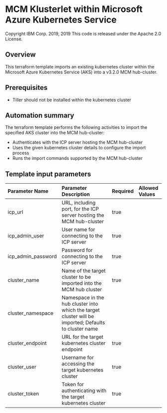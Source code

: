 # MCM Klusterlet within Microsoft Azure Kubernetes Service
Copyright IBM Corp. 2019, 2019
This code is released under the Apache 2.0 License.

## Overview
This terraform template imports an existing kubernetes cluster within the Microsoft Azure Kubernetes Service (AKS) into a v3.2.0 MCM hub-cluster.

## Prerequisites
* Tiller should not be installed within the kubernetes cluster


## Automation summary
The terraform template performs the following activities to import the specified AKS cluster into the MCM hub-cluster:
* Authenticates with the ICP server hosting the MCM hub-cluster
* Uses the given kubernetes cluster details to configure the import process
* Runs the import commands supported by the MCM hub-cluster

## Template input parameters

| Parameter Name                  | Parameter Description | Required | Allowed Values |
| :---                            | :--- | :--- | :--- |
| icp\_url                        | URL, including port, for the ICP server hosting the MCM hub-cluster | true | |
| icp\_admin\_user                | User name for connecting to the ICP server | true | |
| icp\_admin\_password            | Password for connecting to the ICP server | true | |
| cluster_name                    | Name of the target cluster to be imported into the MCM hub cluster | true | |
| cluster_namespace               | Namespace in the hub cluster into which the target cluster will be imported; Defaults to cluster name | | |
| cluster_endpoint                | URL for the target kubernetes cluster endpoint | true | |
| cluster_user                    | Username for accessing the target kubernetes cluster | true | |
| cluster_token                   | Token for authenticating with the target kubernetes cluster | true | |
